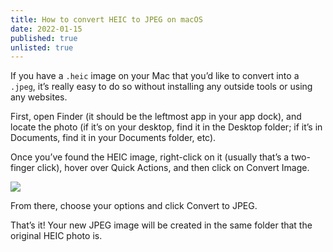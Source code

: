 ```yaml
---
title: How to convert HEIC to JPEG on macOS
date: 2022-01-15
published: true
unlisted: true
---
```


If you have a `.heic` image on your Mac that you’d like to convert into a `.jpeg`, it’s really easy to do so without installing any outside tools or using any websites.

First, open Finder (it should be the leftmost app in your app dock), and locate the photo (if it’s on your desktop, find it in the Desktop folder; if it’s in Documents, find it in your Documents folder, etc).

Once you’ve found the HEIC image, right-click on it (usually that’s a two-finger click), hover over Quick Actions, and then click on Convert Image.

![](/posts/heic-to-jpeg/heic-to-jpeg.png)

From there, choose your options and click Convert to JPEG.

That’s it! Your new JPEG image will be created in the same folder that the original HEIC photo is.
